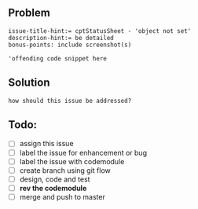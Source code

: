 ## Problem
    issue-title-hint:= cptStatusSheet - 'object not set'
    description-hint:= be detailed
    bonus-points: include screenshot(s)

```visual-basic
'offending code snippet here
```

## Solution
    how should this issue be addressed?

## Todo:
- [ ] assign this issue
- [ ] label the issue for enhancement or bug
- [ ] label the issue with codemodule
- [ ] create branch using git flow
- [ ] design, code and test
- [ ] **rev the codemodule**
- [ ] merge and push to master

